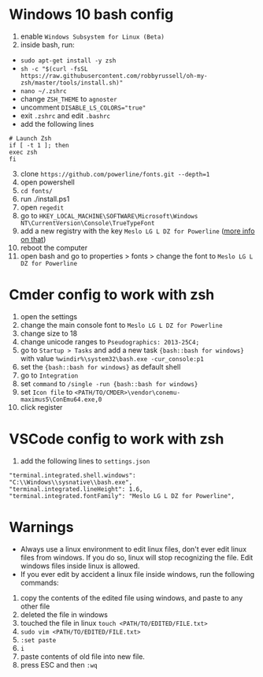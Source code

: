# Windows 10 bash config

1. enable `Windows Subsystem for Linux (Beta)`
2. inside bash, run:
* `sudo apt-get install -y zsh`
* `sh -c "$(curl -fsSL https://raw.githubusercontent.com/robbyrussell/oh-my-zsh/master/tools/install.sh)"`
* `nano ~/.zshrc`
* change `ZSH_THEME` to `agnoster`
* uncomment `DISABLE_LS_COLORS="true"`
* exit `.zshrc` and edit `.bashrc`
* add the following lines
 ```
 # Launch Zsh
 if [ -t 1 ]; then
 exec zsh
 fi
 ```
3. clone `https://github.com/powerline/fonts.git --depth=1`
4. open powershell
5. `cd fonts/`
6. run ./install.ps1
7. open `regedit`
8. go to `HKEY_LOCAL_MACHINE\SOFTWARE\Microsoft\Windows NT\CurrentVersion\Console\TrueTypeFont`
9. add a new registry with the key `Meslo LG L DZ for Powerline` ([more info on that](https://www.howtogeek.com/howto/windows-vista/stupid-geek-tricks-enable-more-fonts-for-the-windows-command-prompt/))
10. reboot the computer
11. open bash and go to properties > fonts > change the font to `Meslo LG L DZ for Powerline`

# Cmder config to work with zsh
1. open the settings
2. change the main console font to `Meslo LG L DZ for Powerline`
3. change size to 18
4. change unicode ranges to `Pseudographics: 2013-25C4;`
5. go to `Startup > Tasks` and add a new task `{bash::bash for windows}` with value `%windir%\system32\bash.exe -cur_console:p1`
6. set the `{bash::bash for windows}` as default shell
7. go to `Integration`
8. set `command` to `/single -run {bash::bash for windows}`
9. set `Icon file` to `<PATH/TO/CMDER>\vendor\conemu-maximus5\ConEmu64.exe,0`
10. click register

# VSCode config to work with zsh
1. add the following lines to `settings.json`
```
"terminal.integrated.shell.windows": "C:\\Windows\\sysnative\\bash.exe",
"terminal.integrated.lineHeight": 1.6,
"terminal.integrated.fontFamily": "Meslo LG L DZ for Powerline",  
```

# Warnings
* Always use a linux environment to edit linux files, don't ever edit linux files from windows. If you do so, linux will stop recognizing the file. Edit windows files inside linux is allowed.
* If you ever edit by accident a linux file inside windows, run the following commands:
1. copy the contents of the edited file using windows, and paste to any other file
2. deleted the file in windows
3. touched the file in linux `touch <PATH/TO/EDITED/FILE.txt>`
4. `sudo vim <PATH/TO/EDITED/FILE.txt>`
5. `:set paste`
6. `i`
7. paste contents of old file into new file.
8. press ESC and then `:wq`
